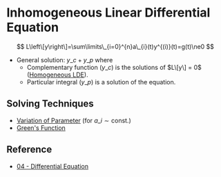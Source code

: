 # Inhomogeneous Linear Differential Equation

$$
L\left\[y\right\]=\sum\limits\_{i=0}^{n}a\_{i}(t)y^{(i)}(t)=g(t)\ne0
$$

* General solution: $y\_{c}+y\_{p}$ where
  * Complementary function ($y\_{c}$) is the solutions of $L\[y\] = 0$ ([Homogeneous LDE](Homogeneous%20Linear%20Differential%20Equation.md)).
  * Particular integral ($y\_{p}$) is a solution of the equation.

## Solving Techniques

* [Variation of Parameter](Variation%20of%20Parameter.md) (for $a\_{i}\sim\text{const.}$)
* [Green's Function](Green's%20Function.md)

## Reference

* [04 - Differential Equation](../../../../00%20-%20Summary/SCMA104%20-%20System%20of%20Ordinary%20Differential%20Equations%20and%20Applications%20in%20Medical%20Science/04%20-%20Differential%20Equation.md)
